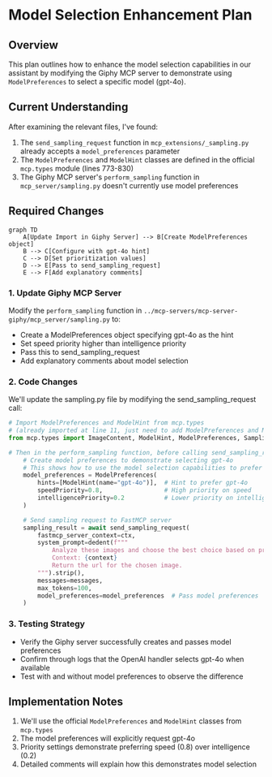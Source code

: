 # Model Selection Enhancement Plan

## Overview

This plan outlines how to enhance the model selection capabilities in our assistant by modifying the Giphy MCP server to demonstrate using `ModelPreferences` to select a specific model (gpt-4o).

## Current Understanding

After examining the relevant files, I've found:

1. The `send_sampling_request` function in `mcp_extensions/_sampling.py` already accepts a `model_preferences` parameter
2. The `ModelPreferences` and `ModelHint` classes are defined in the official `mcp.types` module (lines 773-830)
3. The Giphy MCP server's `perform_sampling` function in `mcp_server/sampling.py` doesn't currently use model preferences

## Required Changes

```mermaid
graph TD
    A[Update Import in Giphy Server] --> B[Create ModelPreferences object]
    B --> C[Configure with gpt-4o hint]
    C --> D[Set prioritization values]
    D --> E[Pass to send_sampling_request]
    E --> F[Add explanatory comments]
```

### 1. Update Giphy MCP Server

Modify the `perform_sampling` function in `../mcp-servers/mcp-server-giphy/mcp_server/sampling.py` to:

- Create a ModelPreferences object specifying gpt-4o as the hint
- Set speed priority higher than intelligence priority
- Pass this to send_sampling_request
- Add explanatory comments about model selection

### 2. Code Changes

We'll update the sampling.py file by modifying the send_sampling_request call:

```python
# Import ModelPreferences and ModelHint from mcp.types
# (already imported at line 11, just need to add ModelPreferences and ModelHint)
from mcp.types import ImageContent, ModelHint, ModelPreferences, SamplingMessage, TextContent

# Then in the perform_sampling function, before calling send_sampling_request:
    # Create model preferences to demonstrate selecting gpt-4o
    # This shows how to use the model selection capabilities to prefer a specific model
    model_preferences = ModelPreferences(
        hints=[ModelHint(name="gpt-4o")],  # Hint to prefer gpt-4o
        speedPriority=0.8,                 # High priority on speed
        intelligencePriority=0.2           # Lower priority on intelligence
    )

    # Send sampling request to FastMCP server
    sampling_result = await send_sampling_request(
        fastmcp_server_context=ctx,
        system_prompt=dedent(f"""
            Analyze these images and choose the best choice based on provided context.
            Context: {context}
            Return the url for the chosen image.
        """).strip(),
        messages=messages,
        max_tokens=100,
        model_preferences=model_preferences  # Pass model preferences
    )
```

### 3. Testing Strategy

- Verify the Giphy server successfully creates and passes model preferences
- Confirm through logs that the OpenAI handler selects gpt-4o when available
- Test with and without model preferences to observe the difference

## Implementation Notes

1. We'll use the official `ModelPreferences` and `ModelHint` classes from `mcp.types`
2. The model preferences will explicitly request gpt-4o
3. Priority settings demonstrate preferring speed (0.8) over intelligence (0.2)
4. Detailed comments will explain how this demonstrates model selection
